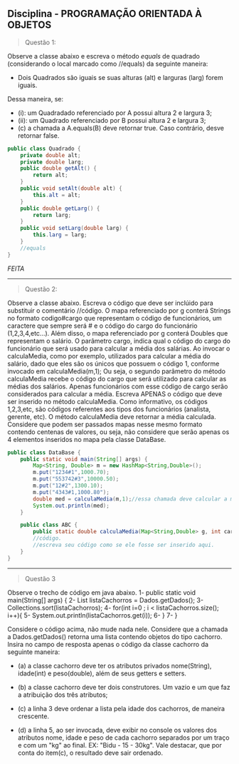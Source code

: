 ## Disciplina - PROGRAMAÇÃO ORIENTADA À OBJETOS
> Questão 1:

Observe a classe abaixo e escreva o método <i>equals</i> de quadrado (considerando o local marcado como //equals) da seguinte maneira:

* Dois Quadrados são iguais se suas alturas (alt) e larguras (larg) forem iguais.

Dessa maneira, se:

* (i): um Quadradado referenciado por A possui altura 2 e largura 3;
* (ii): um Quadrado referenciado por B possui altura 2 e largura 3;
* (c) a chamada a A.equals(B) deve retornar true. Caso contrário, desve retornar false.

```java
public class Quadrado {
    private double alt;
    private double larg;
    public double getAlt() {
        return alt;
    }
    public void setAlt(double alt) {
        this.alt = alt;
    }
    public double getLarg() {
        return larg;
    }
    public void setLarg(double larg) {
        this.larg = larg;
    }
    //equals
}
```
<i>FEITA</i>

___

> Questão 2:

Observe a classe abaixo. Escreva o código que deve ser inclúido para substituir o comentário //código. O mapa referenciado por g conterá Strings no formato codigo#cargo que representam o código de funcionários, um caractere que sempre será # e o código do cargo do funcionário (1,2,3,4,etc...). Além disso, o mapa referenciado por g conterá Doubles que representam o salário. O parâmetro cargo, indica qual o código do cargo do funcionário que será usado para calcular a média dos salárias. Ao invocar o calculaMedia, como por exemplo, utilizados para calcular a média do salário, dado que eles são os únicos que possuem o código 1, conforme invocado em calculaMedia(m,1); Ou seja, o segundo parâmetro do método calculaMedia recebe o código do cargo que será utilizado para calcular as médias dos salários. Apenas funcionários com esse código de cargo serão considerados para calcular a média. Escreva APENAS o código que deve ser inserido no método calculaMedia. Como informativo, os códigos 1,2,3,etc, são códigos referentes aos tipos dos funcionários (analista, gerente, etc). O método calculaMedia deve retornar a média calculada. Considere que podem ser passados mapas nesse mesmo formato contendo centenas de valores, ou seja, não considere que serão apenas os 4 elementos inseridos no mapa pela classe DataBase.

```java
public class DataBase {
    public static void main(String[] args) {
        Map<String, Double> m = new HashMap<String,Double>();
        m.put("1234#1",1000.70);
        m.put("553742#3",10000.50);
        m.put("12#2",1300.10);
        m.put("4343#1,1000.80");
        double med = calculaMedia(m,1);//essa chamada deve calcular a média dos salários dos funcionários com código do cargo 1.
        System.out.println(med);
    }

    public class ABC {
        public static double calculaMedia(Map<String,Double> g, int cargo)
        //código.
        //escreva seu código como se ele fosse ser inserido aqui.    
    }
}
```
___

> Questão 3

Observe o trecho de código em java abaixo.
1- public static void main(String[] args) {
2-   List listaCachorros = Dados.getDados();
3-   Collections.sort(listaCachorros);
4-   for(int i=0 ; i < listaCachorros.size(); i++){
5-     System.out.println(listaCachorros.get(i));
6-   }
7- }

Considere o código acima, não mude nada nele. Considere que a chamada a Dados.getDados() retorna uma lista contendo objetos do tipo cachorro. Insira no campo de resposta apenas o código da classe cachorro da seguinte maneira:

* (a) a classe cachorro deve ter os atributos privados nome(String), idade(int) e peso(double), além de seus getters e setters.

* (b) a classe cachorro deve ter dois construtores. Um vazio e um que faz a atribuição dos três atributos;

* (c) a linha 3 deve ordenar a lista pela idade dos cachorros, de maneira crescente.

* (d) a linha 5, ao ser invocada, deve exibir no console os valores dos atributos nome, idade e peso de cada cachorro separados por um traço e com um "kg" ao final. EX: "Bidu - 15 - 30kg". Vale destacar, que por conta do item(c), o resultado deve sair ordenado.